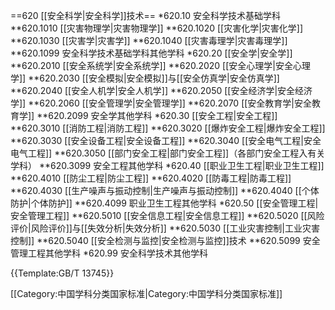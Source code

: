 ==620 [[安全科学|安全科学]]技术==
*620.10 安全科学技术基础学科
**620.1010 [[灾害物理学|灾害物理学]]
**620.1020 [[灾害化学|灾害化学]]
**620.1030 [[灾害学|灾害学]]
**620.1040 [[灾害毒理学|灾害毒理学]]
**620.1099 安全科学技术基础学科其他学科
*620.20 [[安全学|安全学]]
**620.2010 [[安全系统学|安全系统学]]
**620.2020 [[安全心理学|安全心理学]]
**620.2030 [[安全模拟|安全模拟]]与[[安全仿真学|安全仿真学]]
**620.2040 [[安全人机学|安全人机学]]
**620.2050 [[安全经济学|安全经济学]]
**620.2060 [[安全管理学|安全管理学]]
**620.2070 [[安全教育学|安全教育学]]
**620.2099 安全学其他学科
*620.30 [[安全工程|安全工程]]
**620.3010 [[消防工程|消防工程]]
**620.3020 [[爆炸安全工程|爆炸安全工程]]
**620.3030 [[安全设备工程|安全设备工程]]
**620.3040 [[安全电气工程|安全电气工程]]
**620.3050 [[部门安全工程|部门安全工程]]（各部门安全工程入有关学科）
**620.3099 安全工程其他学科
*620.40 [[职业卫生工程|职业卫生工程]]
**620.4010 [[防尘工程|防尘工程]]
**620.4020 [[防毒工程|防毒工程]]
**620.4030 [[生产噪声与振动控制|生产噪声与振动控制]]
**620.4040 [[个体防护|个体防护]]
**620.4099 职业卫生工程其他学科
*620.50 [[安全管理工程|安全管理工程]]
**620.5010 [[安全信息工程|安全信息工程]]
**620.5020 [[风险评价|风险评价]]与[[失效分析|失效分析]]
**620.5030 [[工业灾害控制|工业灾害控制]]
**620.5040 [[安全检测与监控|安全检测与监控]]技术
**620.5099 安全管理工程其他学科
*620.99 安全科学技术其他学科

{{Template:GB/T 13745}}

[[Category:中国学科分类国家标准|Category:中国学科分类国家标准]]
